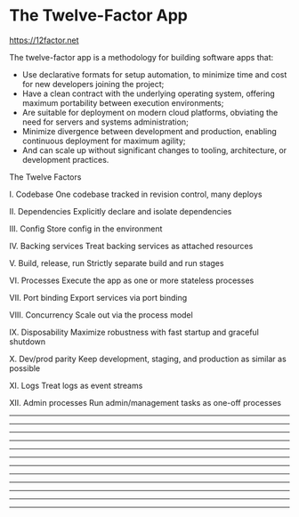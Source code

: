 # The Twelve-Factor App

https://12factor.net

The twelve-factor app is a methodology for building software apps that:

- Use declarative formats for setup automation, to minimize time and cost for new developers joining the project;
- Have a clean contract with the underlying operating system, offering maximum portability between execution environments;
- Are suitable for deployment on modern cloud platforms, obviating the need for servers and systems administration;
- Minimize divergence between development and production, enabling continuous deployment for maximum agility;
- And can scale up without significant changes to tooling, architecture, or development practices.

The Twelve Factors

I. Codebase
One codebase tracked in revision control, many deploys

II. Dependencies
Explicitly declare and isolate dependencies

III. Config
Store config in the environment

IV. Backing services
Treat backing services as attached resources

V. Build, release, run
Strictly separate build and run stages

VI. Processes
Execute the app as one or more stateless processes

VII. Port binding
Export services via port binding

VIII. Concurrency
Scale out via the process model

IX. Disposability
Maximize robustness with fast startup and graceful shutdown

X. Dev/prod parity
Keep development, staging, and production as similar as possible

XI. Logs
Treat logs as event streams

XII. Admin processes
Run admin/management tasks as one-off processes

---
---
---
---
---
---
---
---
---
---
---
---

